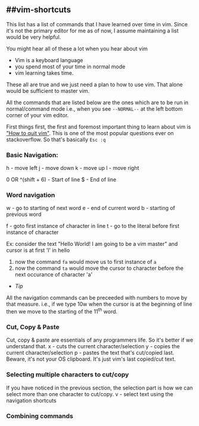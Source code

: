##vim-shortcuts
-----
This list has a list of commands that I have learned over time in vim. Since it's not the primary editor for me as of now, I assume maintaining a list would be very helpful.

You might hear all of these a lot when you hear about vim
- Vim is a keyboard language
- you spend most of your time in normal mode
- vim learning takes time.

These all are true and we just need a plan to how to use vim. That alone would be sufficient to master vim.

All the commands that are listed below are the ones which are to be run in normal/command mode i.e., when you see `--NORMAL--` at the left bottom corner of your vim editor.

First things first, the first and foremost important thing to learn about vim is ["How to quit vim"](https://stackoverflow.com/questions/11828270/how-do-i-exit-the-vim-editor). This is one of the most popular questions ever on stackoverflow. So that's basically `Esc :q`

### Basic Navigation:

h - move left
j - move down
k - move up
l - move right

0 OR ^(shift + 6)  - Start of line
$ - End of line

### Word navigation

w - go to starting of next word
e - end of current word
b - starting of previous word


f - goto first instance of character in line
t - go to the literal before first instance of character

Ex: consider the text "Hello World! I am going to be a vim master" and cursor is at first 'l' in hello
1) now the command `fa` would move us to first instance of `a`
2) now the command `ta` would move the cursor to character before the next occurance of character 'a'

* _Tip_

All the navigation commands can be preceeded with numbers to move by that measure. i.e., if we type 10w when the cursor is at the beginning of line then we move to the starting of the 11<sup>th</sup> word.

### Cut, Copy & Paste

Cut, copy & paste are essentials of any programmers life. So it's better if we understand that.
x - cuts the current character/selection
y - copies the current character/selection
p - pastes the text that's cut/copied last. Beware, it's not your OS clipboard. It's just vim's last copied/cut text.

### Selecting multiple characters to cut/copy

If you have noticed in the previous section, the selection part is how we can select more than one character to cut/copy.
v - select text using the navigation shortcuts

### Combining commands

